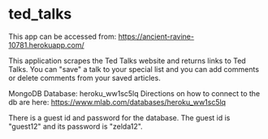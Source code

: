# ted_talks

This app can be accessed from: https://ancient-ravine-10781.herokuapp.com/

This application scrapes the Ted Talks website and returns links to Ted Talks.  You can "save" a talk to your special list and you can add comments or delete comments from your saved articles.


MongoDB Database: heroku_ww1sc5lq
Directions on how to connect to the db are here: https://www.mlab.com/databases/heroku_ww1sc5lq

There is a guest id and password for the database.  The guest id is "guest12" and its password is "zelda12".
